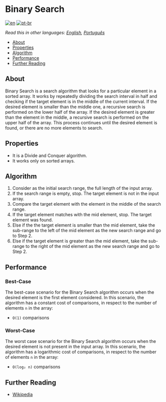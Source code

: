 # Binary Search

[![en](https://img.shields.io/badge/lang-en-red.svg)](./README.md) [![pt-br](https://img.shields.io/badge/lang-pt--br-green.svg)](README.pt-br.md)

_Read this in other languages: [English](README.md), [Português](README.pt-br.md)_

- [About](#about)
- [Properties](#properties)
- [Algorithm](#algorithm)
- [Performance](#performance)
- [Further Reading](#further-reading)

## About

Binary Search is a search algorithm that looks for a particular element in a sorted array. It works by repeatedly dividing the search interval in half and checking if the target element is in the middle of the current interval. If the desired element is smaller than the middle one, a recursive search is performed on the lower half of the array. If the desired element is greater than the element in the middle, a recursive search is performed on the upper half of the array. This process continues until the desired element is found, or there are no more elements to search.

## Properties

- It is a Divide and Conquer algorithm.
- It works only on sorted arrays.

## Algorithm

1. Consider as the initial search range, the full length of the input array.
2. If the search range is empty, stop. The target element is not in the input array.
3. Compare the target element with the element in the middle of the search range.
4. If the target element matches with the mid element, stop. The target element was found.
5. Else if the the target element is smaller than the mid element, take the sub-range to the left of the mid element as the new search range and go to Step 2.
6. Else if the target element is greater than the mid element, take the sub-range to the right of the mid element as the new search range and go to Step 2.

## Performance

### Best-Case

The best-case scenario for the Binary Search algorithm occurs when the desired element is the first element considered. In this scenario, the algorithm has a constant cost of comparisons, in respect to the number of elements `n` in the array:

- `O(1)` comparisons

### Worst-Case

The worst case scenario for the Binary Search algorithm occurs when the desired element is not present in the input array. In this scenario, the algorithm has a logarithmic cost of comparisons, in respect to the number of elements `n` in the array:

- `O(log₂ n)` comparisons

## Further Reading

- [Wikipedia](https://en.wikipedia.org/wiki/Binary_search_algorithm)
